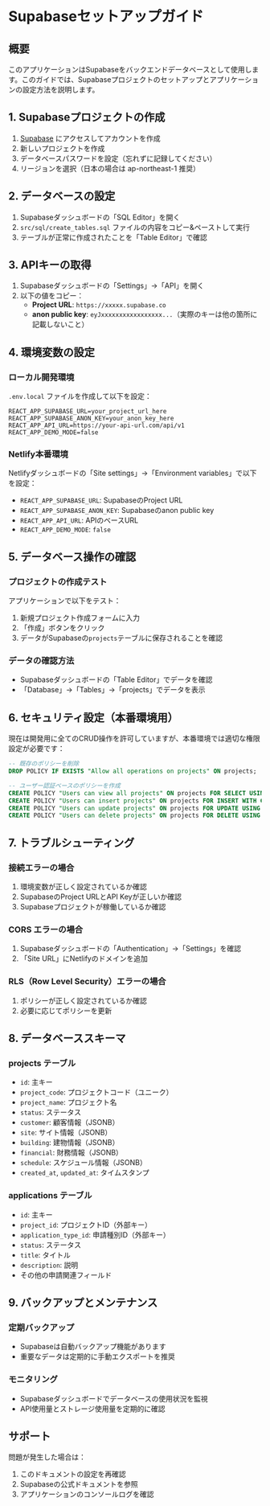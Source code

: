 # Supabaseセットアップガイド

## 概要
このアプリケーションはSupabaseをバックエンドデータベースとして使用します。このガイドでは、Supabaseプロジェクトのセットアップとアプリケーションの設定方法を説明します。

## 1. Supabaseプロジェクトの作成

1. [Supabase](https://supabase.com/) にアクセスしてアカウントを作成
2. 新しいプロジェクトを作成
3. データベースパスワードを設定（忘れずに記録してください）
4. リージョンを選択（日本の場合は ap-northeast-1 推奨）

## 2. データベースの設定

1. Supabaseダッシュボードの「SQL Editor」を開く
2. `src/sql/create_tables.sql` ファイルの内容をコピー&ペーストして実行
3. テーブルが正常に作成されたことを「Table Editor」で確認

## 3. APIキーの取得

1. Supabaseダッシュボードの「Settings」→「API」を開く
2. 以下の値をコピー：
   - **Project URL**: `https://xxxxx.supabase.co`
   - **anon public key**: `eyJxxxxxxxxxxxxxxxxx...`（実際のキーは他の箇所に記載しないこと）

## 4. 環境変数の設定

### ローカル開発環境
`.env.local` ファイルを作成して以下を設定：

```env
REACT_APP_SUPABASE_URL=your_project_url_here
REACT_APP_SUPABASE_ANON_KEY=your_anon_key_here
REACT_APP_API_URL=https://your-api-url.com/api/v1
REACT_APP_DEMO_MODE=false
```

### Netlify本番環境
Netlifyダッシュボードの「Site settings」→「Environment variables」で以下を設定：

- `REACT_APP_SUPABASE_URL`: SupabaseのProject URL
- `REACT_APP_SUPABASE_ANON_KEY`: Supabaseのanon public key
- `REACT_APP_API_URL`: APIのベースURL
- `REACT_APP_DEMO_MODE`: `false`

## 5. データベース操作の確認

### プロジェクトの作成テスト
アプリケーションで以下をテスト：

1. 新規プロジェクト作成フォームに入力
2. 「作成」ボタンをクリック
3. データがSupabaseの`projects`テーブルに保存されることを確認

### データの確認方法
- Supabaseダッシュボードの「Table Editor」でデータを確認
- 「Database」→「Tables」→「projects」でデータを表示

## 6. セキュリティ設定（本番環境用）

現在は開発用に全てのCRUD操作を許可していますが、本番環境では適切な権限設定が必要です：

```sql
-- 既存のポリシーを削除
DROP POLICY IF EXISTS "Allow all operations on projects" ON projects;

-- ユーザー認証ベースのポリシーを作成
CREATE POLICY "Users can view all projects" ON projects FOR SELECT USING (true);
CREATE POLICY "Users can insert projects" ON projects FOR INSERT WITH CHECK (true);
CREATE POLICY "Users can update projects" ON projects FOR UPDATE USING (true);
CREATE POLICY "Users can delete projects" ON projects FOR DELETE USING (true);
```

## 7. トラブルシューティング

### 接続エラーの場合
1. 環境変数が正しく設定されているか確認
2. SupabaseのProject URLとAPI Keyが正しいか確認
3. Supabaseプロジェクトが稼働しているか確認

### CORS エラーの場合
1. Supabaseダッシュボードの「Authentication」→「Settings」を確認
2. 「Site URL」にNetlifyのドメインを追加

### RLS（Row Level Security）エラーの場合
1. ポリシーが正しく設定されているか確認
2. 必要に応じてポリシーを更新

## 8. データベーススキーマ

### projects テーブル
- `id`: 主キー
- `project_code`: プロジェクトコード（ユニーク）
- `project_name`: プロジェクト名
- `status`: ステータス
- `customer`: 顧客情報（JSONB）
- `site`: サイト情報（JSONB）
- `building`: 建物情報（JSONB）
- `financial`: 財務情報（JSONB）
- `schedule`: スケジュール情報（JSONB）
- `created_at`, `updated_at`: タイムスタンプ

### applications テーブル
- `id`: 主キー
- `project_id`: プロジェクトID（外部キー）
- `application_type_id`: 申請種別ID（外部キー）
- `status`: ステータス
- `title`: タイトル
- `description`: 説明
- その他の申請関連フィールド

## 9. バックアップとメンテナンス

### 定期バックアップ
- Supabaseは自動バックアップ機能があります
- 重要なデータは定期的に手動エクスポートを推奨

### モニタリング
- Supabaseダッシュボードでデータベースの使用状況を監視
- API使用量とストレージ使用量を定期的に確認

## サポート

問題が発生した場合は：
1. このドキュメントの設定を再確認
2. Supabaseの公式ドキュメントを参照
3. アプリケーションのコンソールログを確認